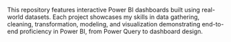 This repository features interactive Power BI dashboards built using real-world datasets. Each project showcases my skills in data gathering, cleaning, transformation, modeling, and visualization demonstrating end-to-end proficiency in Power BI, from Power Query to dashboard design.
